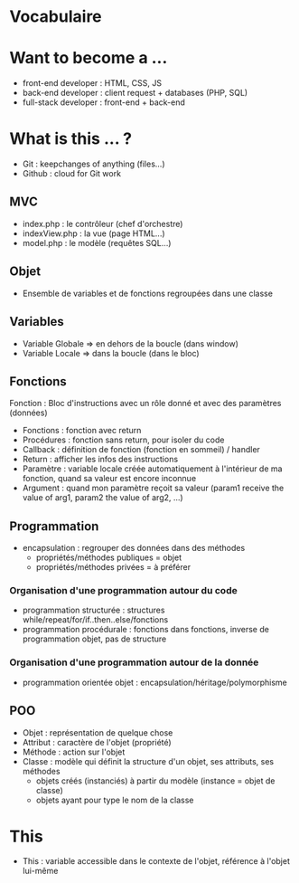 # Vocabulaire

# Want to become a ...
- front-end developer : HTML, CSS, JS
- back-end developer : client request + databases (PHP, SQL)
- full-stack developer : front-end + back-end

# What is this ... ?
- Git : keepchanges of anything (files...)
- Github : cloud for Git work

## MVC
- index.php : le contrôleur (chef d'orchestre)
- indexView.php : la vue (page HTML...)
- model.php : le modèle (requêtes SQL...)

## Objet
- Ensemble de variables et de fonctions regroupées dans une classe

## Variables
- Variable Globale => en dehors de la boucle (dans window)
- Variable Locale => dans la boucle (dans le bloc)

## Fonctions
Fonction : Bloc d'instructions avec un rôle donné et avec des paramètres (données)
  - Fonctions : fonction avec return
  - Procédures : fonction sans return, pour isoler du code
- Callback : définition de fonction (fonction en sommeil) / handler
- Return : afficher les infos des instructions
- Paramètre : variable locale créée automatiquement à l'intérieur de ma fonction, quand sa valeur est encore inconnue
- Argument : quand mon paramètre reçoit sa valeur (param1 receive the value of arg1, param2 the value of arg2, ...)

## Programmation
- encapsulation : regrouper des données dans des méthodes
  - propriétés/méthodes publiques = objet
  - propriétés/méthodes privées = à préférer
### Organisation d'une programmation autour du code
- programmation structurée : structures while/repeat/for/if..then..else/fonctions
- programmation procédurale : fonctions dans fonctions, inverse de programmation objet, pas de structure
### Organisation d'une programmation autour de la donnée
- programmation orientée objet : encapsulation/héritage/polymorphisme

## POO
- Objet : représentation de quelque chose
- Attribut : caractère de l'objet (propriété)
- Méthode : action sur l'objet
- Classe : modèle qui définit la structure d'un objet, ses attributs, ses méthodes
  - objets créés (instanciés) à partir du modèle (instance = objet de classe)
  - objets ayant pour type le nom de la classe
  
# This
- This : variable accessible dans le contexte de l'objet, référence à l'objet lui-même

